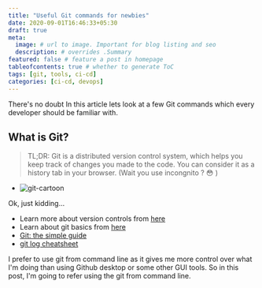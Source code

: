 ```yaml
---
title: "Useful Git commands for newbies"
date: 2020-09-01T16:46:33+05:30
draft: true
meta:
  image: # url to image. Important for blog listing and seo
  description: # overrides .Summary
featured: false # feature a post in homepage
tableofcontents: true # whether to generate ToC
tags: [git, tools, ci-cd]
categories: [ci-cd, devops]
---
```


<!--  Start Typing... -->

There's no doubt In this article lets look at a few Git commands which every developer should be familiar with.

## What is Git?

> TL;DR: Git is a distributed version control system, which helps you keep track of changes you made to the code. You can consider it as a history tab in your browser. (Wait you use incongnito ? :flushed: )

- ![git-cartoon](https://imgs.xkcd.com/comics/git.png)

Ok, just kidding...

- Learn more about version controls from [here](https://www.geeksforgeeks.org/version-control-systems/)
- Learn about git basics from [here](https://areknawo.com/git-basics-the-only-introduction-you-will-ever-need/)
- [Git: the simple guide](http://rogerdudler.github.io/git-guide/)
- [git log cheatsheet](https://devhints.io/git-log)

I prefer to use git from command line as it gives me more control over what I'm doing than using Github desktop or some other GUI tools. So in this post, I'm going to refer using the git from command line.
